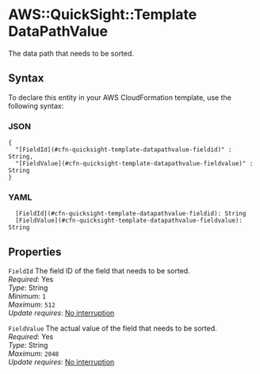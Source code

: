# AWS::QuickSight::Template DataPathValue<a name="aws-properties-quicksight-template-datapathvalue"></a>

The data path that needs to be sorted\.

## Syntax<a name="aws-properties-quicksight-template-datapathvalue-syntax"></a>

To declare this entity in your AWS CloudFormation template, use the following syntax:

### JSON<a name="aws-properties-quicksight-template-datapathvalue-syntax.json"></a>

```
{
  "[FieldId](#cfn-quicksight-template-datapathvalue-fieldid)" : String,
  "[FieldValue](#cfn-quicksight-template-datapathvalue-fieldvalue)" : String
}
```

### YAML<a name="aws-properties-quicksight-template-datapathvalue-syntax.yaml"></a>

```
  [FieldId](#cfn-quicksight-template-datapathvalue-fieldid): String
  [FieldValue](#cfn-quicksight-template-datapathvalue-fieldvalue): String
```

## Properties<a name="aws-properties-quicksight-template-datapathvalue-properties"></a>

`FieldId` <a name="cfn-quicksight-template-datapathvalue-fieldid"></a>
The field ID of the field that needs to be sorted\.  
_Required_: Yes  
_Type_: String  
_Minimum_: `1`  
_Maximum_: `512`  
_Update requires_: [No interruption](https://docs.aws.amazon.com/AWSCloudFormation/latest/UserGuide/using-cfn-updating-stacks-update-behaviors.html#update-no-interrupt)

`FieldValue` <a name="cfn-quicksight-template-datapathvalue-fieldvalue"></a>
The actual value of the field that needs to be sorted\.  
_Required_: Yes  
_Type_: String  
_Maximum_: `2048`  
_Update requires_: [No interruption](https://docs.aws.amazon.com/AWSCloudFormation/latest/UserGuide/using-cfn-updating-stacks-update-behaviors.html#update-no-interrupt)
